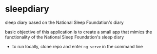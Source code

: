 # sleepdiary
sleep diary based on the National Sleep Foundation's diary

basic objective of this application is to create a small app that mimics the functionality of the National Sleep Foundation's sleep diary

- to run locally, clone repo and enter `ng serve` in the command line

